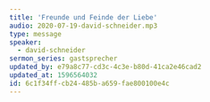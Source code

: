 ```yaml
---
title: 'Freunde und Feinde der Liebe'
audio: 2020-07-19-david-schneider.mp3
type: message
speaker:
  - david-schneider
sermon_series: gastsprecher
updated_by: e79a8c77-cd3c-4c3e-b80d-41ca2e46cad2
updated_at: 1596564032
id: 6c1f34ff-cb24-485b-a659-fae800100e4c
---
```

